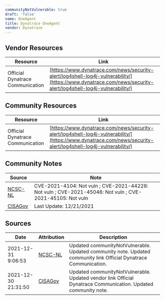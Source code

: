 ```yaml
---
communityNotVulnerable: true
draft: 'false'
name: OneAgent
title: Dynatrace OneAgent
vendor: Dynatrace
---
```


## Vendor Resources
| Resource | Link |
| --- | --- |
| Official Dynatrace Communication | [https://www.dynatrace.com/news/security-alert/log4shell-log4j-vulnerability/](https://www.dynatrace.com/news/security-alert/log4shell-log4j-vulnerability/) |

## Community Resources
| Resource | Link |
| --- | --- |
| Official Dynatrace Communication | [https://www.dynatrace.com/news/security-alert/log4shell-log4j-vulnerability/](https://www.dynatrace.com/news/security-alert/log4shell-log4j-vulnerability/) |

## Community Notes
| Source | Note |
| --- | --- |
| [NCSC-NL](https://github.com/NCSC-NL/log4shell/blob/main/software/README.md) | CVE-2021-4104: Not vuln ; CVE-2021-44228: Not vuln ; CVE-2021-45046: Not vuln ; CVE-2021-45105: Not vuln </ul> |
| [CISAGov](https://raw.githubusercontent.com/cisagov/log4j-affected-db/develop/README.md) | Last Update: 12/21/2021 |

## Sources
| Date | Attribution | Description |
| --- | --- | --- |
| 2021-12-31 9:06:53 | [NCSC-NL](https://github.com/NCSC-NL/log4shell/blob/main/software/README.md) | Updated communityNotVulnerable. Updated community note. Updated community link Official Dynatrace Communication.  |
| 2021-12-30 21:31:50 | [CISAGov](https://raw.githubusercontent.com/cisagov/log4j-affected-db/develop/README.md) | Updated communityNotVulnerable. Updated vendor link Official Dynatrace Communication. Updated community note.  |
